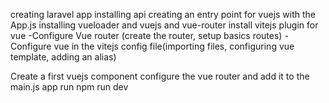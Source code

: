 creating laravel app
installing api 
creating an entry point for vuejs with the App.js
installing vueloader and vuejs and vue-router
install vitejs plugin for vue
    -Configure Vue router (create the router, setup basics routes)
    - Configure vue in the vitejs config file(importing files, configuring vue template, adding an alias)

Create a first vuejs component
configure the vue router and add it to the main.js app 
run npm run dev





